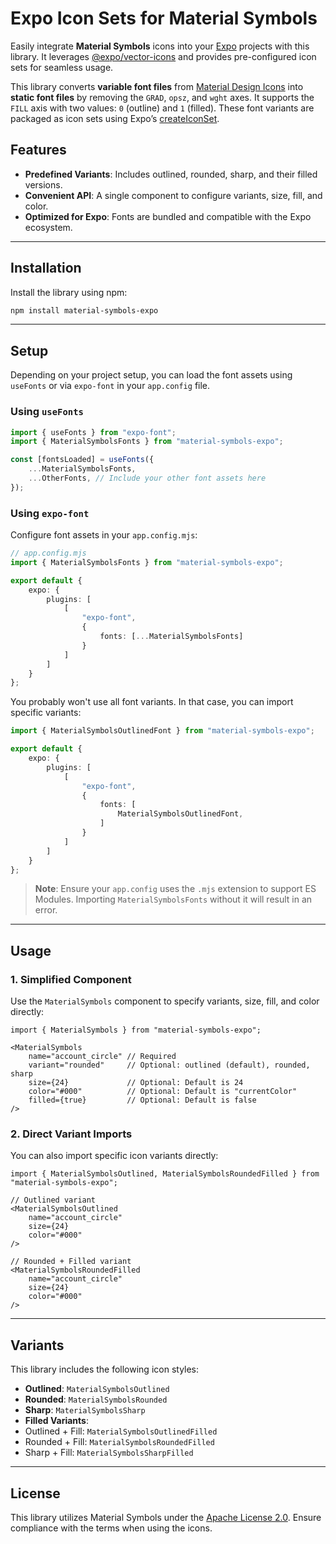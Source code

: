 # Expo Icon Sets for Material Symbols

Easily integrate **Material Symbols** icons into your [Expo](https://expo.dev) projects with this library. It
leverages [@expo/vector-icons](https://docs.expo.dev/guides/icons/#expovector-icons) and provides pre-configured icon
sets for seamless usage.

This library converts **variable font files**
from [Material Design Icons](https://github.com/google/material-design-icons) into **static font files** by removing the
`GRAD`, `opsz`, and `wght` axes. It supports the `FILL` axis with two values: `0` (outline) and `1` (filled). These font
variants are packaged as icon sets using Expo’s [createIconSet](https://docs.expo.dev/guides/icons/#createiconset).

## Features

- **Predefined Variants**: Includes outlined, rounded, sharp, and their filled versions.
- **Convenient API**: A single component to configure variants, size, fill, and color.
- **Optimized for Expo**: Fonts are bundled and compatible with the Expo ecosystem.

---

## Installation

Install the library using npm:

```bash
npm install material-symbols-expo
```

---

## Setup

Depending on your project setup, you can load the font assets using `useFonts` or via `expo-font` in your `app.config`
file.

### Using `useFonts`

```typescript
import { useFonts } from "expo-font";
import { MaterialSymbolsFonts } from "material-symbols-expo";

const [fontsLoaded] = useFonts({
	...MaterialSymbolsFonts,
	...OtherFonts, // Include your other font assets here
});
```

### Using `expo-font`

Configure font assets in your `app.config.mjs`:

```typescript
// app.config.mjs
import { MaterialSymbolsFonts } from "material-symbols-expo";

export default {
	expo: {
		plugins: [
			[
				"expo-font",
				{
					fonts: [...MaterialSymbolsFonts]
				}
			]
		]
	}
};
```

You probably won't use all font variants. In that case, you can import specific variants:

```typescript
import { MaterialSymbolsOutlinedFont } from "material-symbols-expo";

export default {
	expo: {
		plugins: [
			[
				"expo-font",
				{
					fonts: [
						MaterialSymbolsOutlinedFont,
					]
				}
			]
		]
	}
};
```

> **Note**: Ensure your `app.config` uses the `.mjs` extension to support ES Modules. Importing `MaterialSymbolsFonts`
> without it will result in an error.

---

## Usage

### 1. Simplified Component

Use the `MaterialSymbols` component to specify variants, size, fill, and color directly:

```tsx
import { MaterialSymbols } from "material-symbols-expo";

<MaterialSymbols
	name="account_circle" // Required
	variant="rounded"     // Optional: outlined (default), rounded, sharp
	size={24}             // Optional: Default is 24
	color="#000"          // Optional: Default is "currentColor"
	filled={true}         // Optional: Default is false
/>
```

### 2. Direct Variant Imports

You can also import specific icon variants directly:

```tsx
import { MaterialSymbolsOutlined, MaterialSymbolsRoundedFilled } from "material-symbols-expo";

// Outlined variant
<MaterialSymbolsOutlined
	name="account_circle"
	size={24}
	color="#000"
/>

// Rounded + Filled variant
<MaterialSymbolsRoundedFilled
	name="account_circle"
	size={24}
	color="#000"
/>
```

---

## Variants

This library includes the following icon styles:

- **Outlined**: `MaterialSymbolsOutlined`
- **Rounded**: `MaterialSymbolsRounded`
- **Sharp**: `MaterialSymbolsSharp`
- **Filled Variants**:
- Outlined + Fill: `MaterialSymbolsOutlinedFilled`
- Rounded + Fill: `MaterialSymbolsRoundedFilled`
- Sharp + Fill: `MaterialSymbolsSharpFilled`

---

## License

This library utilizes Material Symbols under
the [Apache License 2.0](https://github.com/google/material-design-icons/blob/master/LICENSE). Ensure compliance with
the terms when using the icons.
